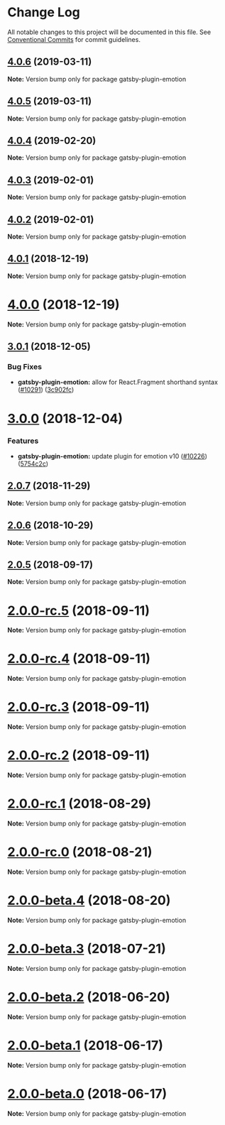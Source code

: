 # Change Log

All notable changes to this project will be documented in this file.
See [Conventional Commits](https://conventionalcommits.org) for commit guidelines.

## [4.0.6](https://github.com/gatsbyjs/gatsby/tree/master/packages/gatsby-plugin-emotion/compare/gatsby-plugin-emotion@4.0.5...gatsby-plugin-emotion@4.0.6) (2019-03-11)

**Note:** Version bump only for package gatsby-plugin-emotion

## [4.0.5](https://github.com/gatsbyjs/gatsby/tree/master/packages/gatsby-plugin-emotion/compare/gatsby-plugin-emotion@4.0.4...gatsby-plugin-emotion@4.0.5) (2019-03-11)

**Note:** Version bump only for package gatsby-plugin-emotion

## [4.0.4](https://github.com/gatsbyjs/gatsby/tree/master/packages/gatsby-plugin-emotion/compare/gatsby-plugin-emotion@4.0.3...gatsby-plugin-emotion@4.0.4) (2019-02-20)

**Note:** Version bump only for package gatsby-plugin-emotion

## [4.0.3](https://github.com/gatsbyjs/gatsby/tree/master/packages/gatsby-plugin-emotion/compare/gatsby-plugin-emotion@4.0.2...gatsby-plugin-emotion@4.0.3) (2019-02-01)

**Note:** Version bump only for package gatsby-plugin-emotion

## [4.0.2](https://github.com/gatsbyjs/gatsby/tree/master/packages/gatsby-plugin-emotion/compare/gatsby-plugin-emotion@4.0.1...gatsby-plugin-emotion@4.0.2) (2019-02-01)

**Note:** Version bump only for package gatsby-plugin-emotion

<a name="4.0.1"></a>

## [4.0.1](https://github.com/gatsbyjs/gatsby/tree/master/packages/gatsby-plugin-emotion/compare/gatsby-plugin-emotion@4.0.0...gatsby-plugin-emotion@4.0.1) (2018-12-19)

**Note:** Version bump only for package gatsby-plugin-emotion

<a name="4.0.0"></a>

# [4.0.0](https://github.com/gatsbyjs/gatsby/tree/master/packages/gatsby-plugin-emotion/compare/gatsby-plugin-emotion@3.0.1...gatsby-plugin-emotion@4.0.0) (2018-12-19)

**Note:** Version bump only for package gatsby-plugin-emotion

<a name="3.0.1"></a>

## [3.0.1](https://github.com/gatsbyjs/gatsby/tree/master/packages/gatsby-plugin-emotion/compare/gatsby-plugin-emotion@3.0.0...gatsby-plugin-emotion@3.0.1) (2018-12-05)

### Bug Fixes

- **gatsby-plugin-emotion:** allow for React.Fragment shorthand syntax ([#10291](https://github.com/gatsbyjs/gatsby/tree/master/packages/gatsby-plugin-emotion/issues/10291)) ([3c902fc](https://github.com/gatsbyjs/gatsby/tree/master/packages/gatsby-plugin-emotion/commit/3c902fc))

<a name="3.0.0"></a>

# [3.0.0](https://github.com/gatsbyjs/gatsby/tree/master/packages/gatsby-plugin-emotion/compare/gatsby-plugin-emotion@2.0.7...gatsby-plugin-emotion@3.0.0) (2018-12-04)

### Features

- **gatsby-plugin-emotion:** update plugin for emotion v10 ([#10226](https://github.com/gatsbyjs/gatsby/tree/master/packages/gatsby-plugin-emotion/issues/10226)) ([5754c2c](https://github.com/gatsbyjs/gatsby/tree/master/packages/gatsby-plugin-emotion/commit/5754c2c))

<a name="2.0.7"></a>

## [2.0.7](https://github.com/gatsbyjs/gatsby/tree/master/packages/gatsby-plugin-emotion/compare/gatsby-plugin-emotion@2.0.6...gatsby-plugin-emotion@2.0.7) (2018-11-29)

**Note:** Version bump only for package gatsby-plugin-emotion

<a name="2.0.6"></a>

## [2.0.6](https://github.com/gatsbyjs/gatsby/tree/master/packages/gatsby-plugin-emotion/compare/gatsby-plugin-emotion@2.0.5...gatsby-plugin-emotion@2.0.6) (2018-10-29)

**Note:** Version bump only for package gatsby-plugin-emotion

<a name="2.0.5"></a>

## [2.0.5](https://github.com/gatsbyjs/gatsby/tree/master/packages/gatsby-plugin-emotion/compare/gatsby-plugin-emotion@2.0.0-rc.5...gatsby-plugin-emotion@2.0.5) (2018-09-17)

**Note:** Version bump only for package gatsby-plugin-emotion

<a name="2.0.0-rc.5"></a>

# [2.0.0-rc.5](https://github.com/gatsbyjs/gatsby/tree/master/packages/gatsby-plugin-emotion/compare/gatsby-plugin-emotion@2.0.0-rc.4...gatsby-plugin-emotion@2.0.0-rc.5) (2018-09-11)

**Note:** Version bump only for package gatsby-plugin-emotion

<a name="2.0.0-rc.4"></a>

# [2.0.0-rc.4](https://github.com/gatsbyjs/gatsby/tree/master/packages/gatsby-plugin-emotion/compare/gatsby-plugin-emotion@2.0.0-rc.3...gatsby-plugin-emotion@2.0.0-rc.4) (2018-09-11)

**Note:** Version bump only for package gatsby-plugin-emotion

<a name="2.0.0-rc.3"></a>

# [2.0.0-rc.3](https://github.com/gatsbyjs/gatsby/tree/master/packages/gatsby-plugin-emotion/compare/gatsby-plugin-emotion@2.0.0-rc.2...gatsby-plugin-emotion@2.0.0-rc.3) (2018-09-11)

**Note:** Version bump only for package gatsby-plugin-emotion

<a name="2.0.0-rc.2"></a>

# [2.0.0-rc.2](https://github.com/gatsbyjs/gatsby/tree/master/packages/gatsby-plugin-emotion/compare/gatsby-plugin-emotion@2.0.0-rc.1...gatsby-plugin-emotion@2.0.0-rc.2) (2018-09-11)

**Note:** Version bump only for package gatsby-plugin-emotion

<a name="2.0.0-rc.1"></a>

# [2.0.0-rc.1](https://github.com/gatsbyjs/gatsby/tree/master/packages/gatsby-plugin-emotion/compare/gatsby-plugin-emotion@2.0.0-rc.0...gatsby-plugin-emotion@2.0.0-rc.1) (2018-08-29)

**Note:** Version bump only for package gatsby-plugin-emotion

<a name="2.0.0-rc.0"></a>

# [2.0.0-rc.0](https://github.com/gatsbyjs/gatsby/tree/master/packages/gatsby-plugin-emotion/compare/gatsby-plugin-emotion@2.0.0-beta.4...gatsby-plugin-emotion@2.0.0-rc.0) (2018-08-21)

**Note:** Version bump only for package gatsby-plugin-emotion

<a name="2.0.0-beta.4"></a>

# [2.0.0-beta.4](https://github.com/gatsbyjs/gatsby/tree/master/packages/gatsby-plugin-emotion/compare/gatsby-plugin-emotion@2.0.0-beta.3...gatsby-plugin-emotion@2.0.0-beta.4) (2018-08-20)

**Note:** Version bump only for package gatsby-plugin-emotion

<a name="2.0.0-beta.3"></a>

# [2.0.0-beta.3](https://github.com/gatsbyjs/gatsby/tree/master/packages/gatsby-plugin-emotion/compare/gatsby-plugin-emotion@2.0.0-beta.2...gatsby-plugin-emotion@2.0.0-beta.3) (2018-07-21)

**Note:** Version bump only for package gatsby-plugin-emotion

<a name="2.0.0-beta.2"></a>

# [2.0.0-beta.2](https://github.com/gatsbyjs/gatsby/tree/master/packages/gatsby-plugin-emotion/compare/gatsby-plugin-emotion@2.0.0-beta.1...gatsby-plugin-emotion@2.0.0-beta.2) (2018-06-20)

**Note:** Version bump only for package gatsby-plugin-emotion

<a name="2.0.0-beta.1"></a>

# [2.0.0-beta.1](https://github.com/gatsbyjs/gatsby/tree/master/packages/gatsby-plugin-emotion/compare/gatsby-plugin-emotion@2.0.0-beta.0...gatsby-plugin-emotion@2.0.0-beta.1) (2018-06-17)

**Note:** Version bump only for package gatsby-plugin-emotion

<a name="2.0.0-beta.0"></a>

# [2.0.0-beta.0](https://github.com/gatsbyjs/gatsby/tree/master/packages/gatsby-plugin-emotion/compare/gatsby-plugin-emotion@1.1.17...gatsby-plugin-emotion@2.0.0-beta.0) (2018-06-17)

**Note:** Version bump only for package gatsby-plugin-emotion
